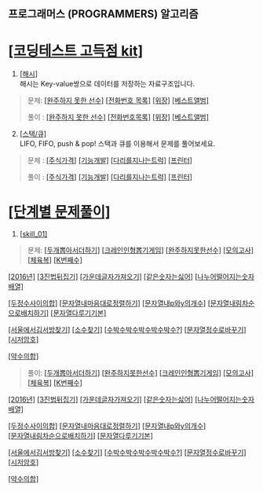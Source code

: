 ## 프로그래머스 (PROGRAMMERS) 알고리즘
# [[코딩테스트 고득점 kit]](https://programmers.co.kr/learn/challenges?tab=algorithm_practice_kit)

1. [[해시]](https://programmers.co.kr/learn/courses/30/parts/12077)   
해시는 Key-value쌍으로 데이터를 저장하는 자료구조입니다.
   
> 문제: [[완주하지 못한 선수]](https://programmers.co.kr/learn/courses/30/lessons/42576) 
[[전화번호 목록]](https://programmers.co.kr/learn/courses/30/lessons/42577) 
[[위장]](https://programmers.co.kr/learn/courses/30/lessons/42578) 
[[베스트앨범]](https://programmers.co.kr/learn/courses/30/lessons/42579) 
>   
> 풀이 : [[완주하지 못한 선수]](./src//python/코딩테스트_고득점_kit/해시/완주하지못한선수.py) 
[[전화번호목록]](./src//python/코딩테스트_고득점_kit/해시/전화번호목록.py) 
[[위장]](./src//python/코딩테스트_고득점_kit/해시/위장.py) 
[[베스트앨범]](./src//python/코딩테스트_고득점_kit/해시/베스트앨범.py) 

2. [[스택/큐]](https://programmers.co.kr/learn/courses/30/parts/12081)   
LIFO, FIFO, push & pop! 스택과 큐를 이용해서 문제를 풀어보세요.  
      
> 문제 : [[주식가격]](https://programmers.co.kr/learn/courses/30/lessons/42584) 
[[기능개발]](https://programmers.co.kr/learn/courses/30/lessons/42586) 
[[다리를지나는트럭]](https://programmers.co.kr/learn/courses/30/lessons/42583) 
[[프린터]](https://programmers.co.kr/learn/courses/30/lessons/42587)
>   
> 풀이 : [[주식가격]](./src/python/코딩테스트_고득점_kit/스택_큐/주식가격.py)
[[기능개발]](./src/python/코딩테스트_고득점_kit/스택_큐/기능개발.py)
[[다리를지나는트럭]](./src/python/코딩테스트_고득점_kit/스택_큐/다리를지나는트럭.py)
[[프린터]](./src/python/코딩테스트_고득점_kit/스택_큐/프린터.py)


# [[단계별 문제풀이]](https://programmers.co.kr/learn/challenges?tab=all_challenges)

1. [[skill_01]](https://programmers.co.kr/learn/challenges)
> 문제: [[두개뽑아서더하기]](https://programmers.co.kr/learn/courses/30/lessons/68644) 
[[크레인인형뽑기게임]](https://programmers.co.kr/learn/courses/30/lessons/64061) 
[[완주하지못한선수]](https://programmers.co.kr/learn/courses/30/lessons/42576) 
[[모의고사]](https://programmers.co.kr/learn/courses/30/lessons/42840) 
[[체육복]](https://programmers.co.kr/learn/courses/30/lessons/42862) 
[[K번째수]](https://programmers.co.kr/learn/courses/30/lessons/42748)    

[[2016년]](https://programmers.co.kr/learn/courses/30/lessons/12901)
[[3진법뒤집기]](https://programmers.co.kr/learn/courses/30/lessons/68935)
[[가운데글자가져오기]](https://programmers.co.kr/learn/courses/30/lessons/12903) 
[[같은숫자는싫어]](https://programmers.co.kr/learn/courses/30/lessons/12906) 
[[나누어떨어지는숫자배열]](https://programmers.co.kr/learn/courses/30/lessons/12910)   

[[두정수사이의합]](https://programmers.co.kr/learn/courses/30/lessons/12912)
[[문자열내마음대로정렬하기]](https://programmers.co.kr/learn/courses/30/lessons/12915)
[[문자열내p와y의개수]](https://programmers.co.kr/learn/courses/30/lessons/12916)
[[문자열내림차순으로배치하기]](https://programmers.co.kr/learn/courses/30/lessons/12917) 
[[문자열다루기기본]](https://programmers.co.kr/learn/courses/30/lessons/12917)   

[[서울에서김서방찾기]](https://programmers.co.kr/learn/courses/30/lessons/12919)
[[소수찾기]](https://programmers.co.kr/learn/courses/30/lessons/12921)
[[수박수박수박수박수박수?]](https://programmers.co.kr/learn/courses/30/lessons/12922) 
[[문자열정수로바꾸기]](https://programmers.co.kr/learn/courses/30/lessons/12925) 
[[시저암호]](https://programmers.co.kr/learn/courses/30/lessons/12926)   

[[약수의합]](https://programmers.co.kr/learn/courses/30/lessons/12928)
 
>   
> 풀이: [[두개뽑아서더하기]](./src/python/스킬테스트/level01/두개뽑아서더하기.py) 
[[완주하지못한선수]](./src/python/스킬테스트/level01/모의고사.py) 
[[크레인인형뽑기게임]](./src/python/스킬테스트/level01/크레인인형뽑기게임.py)
[[모의고사]](./src/python/스킬테스트/level01/모의고사.py) 
[[체육복]](./src/python/스킬테스트/level01/체육복.py) 
[[K번째수]](./src/python/스킬테스트/level01/K번째수.py)   

[[2016년]](./src/python/스킬테스트/level01/2016년.py)
[[3진법뒤집기]](./src/python/스킬테스트/level01/3진법뒤집기.py)
[[가운데글자가져오기]](./src/python/스킬테스트/level01/가운데글자가져오기.py)
[[같은숫자는싫어]](./src/python/스킬테스트/level01/같은숫자는싫어.py) 
[[나누어떨어지는숫자배열]](./src/python/스킬테스트/level01/나누어떨어지는숫자배열.py)    

[[두정수사이의합]](./src/python/스킬테스트/level01/두정수사이의합.py)
[[문자열내마음대로정렬하기]](./src/python/스킬테스트/level01/문자열내마음대로정렬하기.py)
[[문자열내p와y의개수]](./src/python/스킬테스트/level01/문자열내p와y의개수.py)   
[[문자열내림차순으로배치하기]](./src/python/스킬테스트/level01/문자열내림차순으로배치하기.py) 
[[문자열다루기기본]](./src/python/스킬테스트/level01/문자열다루기기본.py)    

[[서울에서김서방찾기]](./src/python/스킬테스트/level01/서울에서김서방찾기.py)
[[소수찾기]](./src/python/스킬테스트/level01/소수찾기.py)
[[수박수박수박수박수박수?]](./src/python/스킬테스트/level01/수박수박수박수박수박수.py)
[[문자열정수로바꾸기]](./src/python/스킬테스트/level01/문자열정수로바꾸기.py) 
[[시저암호]](./src/python/스킬테스트/level01/시저암호.py)   

[[약수의합]](./src/python/스킬테스트/level01/약수의합.py)
